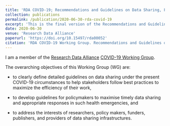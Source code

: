 ```yaml
---
title: 'RDA COVID-19; Recommendations and Guidelines on Data Sharing, Final release 30 June 2020'
collection: publications
permalink: /publication/2020-06-30-rda-covid-19
excerpt: 'This is the final version of the Recommendations and Guidelines from the RDA COVID- 19 Working Group, and has been endorsed through the official RDA process.'
date: 2020-06-30
venue: 'Research Data Alliance'
paperurl: 'https://doi.org/10.15497/rda00052'
citation: 'RDA COVID-19 Working Group. Recommendations and Guidelines on data sharing. Research Data Alliance. 2020. DOI: https://doi.org/10.15497/rda00052'
---
```



I am a member of the [Research Data Alliance](https://www.rd-alliance.org/) [COVID-19 Working Group](https://www.rd-alliance.org/groups/rda-covid19).

The overarching objectives of this Working Group (WG) are:

- to clearly define detailed guidelines on data sharing under the present COVID-19 circumstances to help stakeholders follow best practices to maximize the efficiency of their work,

- to develop guidelines for policymakers to maximise timely data sharing and appropriate responses in such health emergencies, and

- to address the interests of researchers, policy makers, funders, publishers, and providers of data sharing infrastructures.

